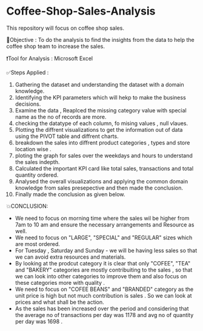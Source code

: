 # Coffee-Shop-Sales-Analysis
This repository will focus on coffee shop sales.

🌱Objective : To do the analysis to find the insights from the data to help the coffee shop team to increase the sales.

❗Tool for Analysis : Microsoft Excel

✅Steps Applied :
1. Gathering the dataset and understanding the dataset with a domain knowledge.
2. Identifying the KPI parameters which will hekp to make the business decisions.
3. Examine the data , Reaplced the missing category value with special name as the no of records are more.
4. checking the datatype of each column, fo mising values , null vlaues.
5. Plotting the diffrent visualizations to get the information out of data using the PIVOT table and diffrent charts.
6. breakdown the sales into diffrent product categories , types and store location wise .
7. ploting the graph for sales over the weekdays and hours to understand the sales indepth.
8. Calculated the important KPI card like total sales, transactions and total quantity ordered.
9. Analysed the overall visualizations and applying the common domain knowledge from sales presepective and then made the conclusion.
10. Finally made the conclusion as given below.

💥CONCLUSION:

* We need to focus on morning time where the sales wil be higher from 7am to 10 am and ensure the necessary arrangements and Resource as well.
* We need to focus on "LARGE", "SPECIAL" and "REGULAR" sizes which are most ordered.
* For Tuesday , Saturday and Sunday - we will be having less sales so that we can avoid extra resources and materials.
* By looking at the prodcut category it is clear that only "COFEE", "TEA" and "BAKERY" categories are mostly contribuiting to the sales , so that we can look into other categories to improve them and also focus on these categories more with quality .
* We need to focus on "COFEE BEANS" and "BRANDED" category as the unit price is high but not much contribution is sales . So we can look at prices and what shall be the action.
* As the sales has been increased over the period and considering that the average no of transactions per day was 1178  and avg no of quantity per day was 1698 .







